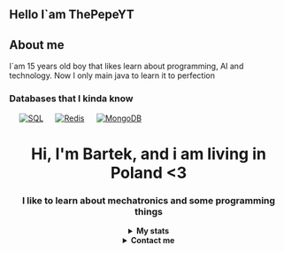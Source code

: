 ## Hello I`am ThePepeYT

## About me
I`am 15 years old boy that likes learn about programming, AI and technology.
Now I only main java to learn it to perfection 




### Databases that I kinda know

<p align="left">
  &emsp;
    <a href="https://www.heroku.com/"><img alt="SQL" src="https://img.shields.io/static/v1?label=&message=SQL DATASES&color=blue"></a>
  &emsp;
    <a href="https://www.heroku.com/"><img alt="Redis" src="https://img.shields.io/static/v1?label=&message=Redis&color=red"></a>  
   &emsp;
   <a href="https://www.heroku.com/"><img alt="MongoDB" src="https://img.shields.io/static/v1?label=&message=MongoDB&color=green"></a>  
 </p>

<h1 align="center"><strong>Hi, I'm Bartek, and i am living in Poland <3</strong></h1>
<h3 align="center">
I like to learn about mechatronics and some programming things
</h3>

<!-- Stats -->
<details align="center"><summary><b>My stats</b></summary>
    <img alt = "GitHub Stats" src="https://github-readme-stats.vercel.app/api?username=thepepeyt&show_icons=true&hide=issues&icon_color=C9D1D9&hide_border=false&title_color=C9D1D9&text_color=8B948D&bg_color=0D1117&theme=dark">

  [![trophy](https://github-profile-trophy.vercel.app/?username=thepepeyt&&theme=darkhub)](https://github.com/ryo-ma/github-profile-trophy)
    <!-- ![ThePepeYT wakatime stats](https://github-readme-stats.vercel.app/api/wakatime?username=thepepeyt)](https://github.com/anuraghazra/github-readme-stats) -->
</details>


<!-- Contact me -->
<details align="center"><summary><b>Contact me</b></summary>
    <ul>
        <li><strong>Discord:</strong> <code>ThePepeYT#1139</code></li>
        <li><strong>Discord Group:</strong> <code>[DISCORD](https://discord.gg/ktUcZwCsE4)</code</li>
    </ul>
</details>



